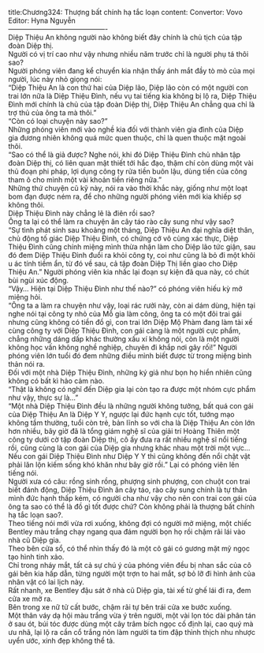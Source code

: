 title:Chương324: Thượng bất chính hạ tắc loạn
content:
Convertor: Vovo<br>Editor: Hyna Nguyễn<br>——————————————-<br>Diệp Thiệu An không người nào không biết đây chính là chủ tịch của tập đoàn Diệp thị.<br>Người có vị trí cao như vậy nhưng nhiều năm trước chỉ là người phụ tá thôi sao?<br>Người phóng viên đang kể chuyển kia nhận thấy ánh mắt đầy tò mò của mọi người, lúc này nhỏ giọng nói:<br>“Diệp Thiệu An là con thứ hai của Diệp lão, Diệp lão còn có một người con trai lớn nữa là Diệp Thiệu Đình, nếu vụ tai tiếng kia không bị lộ ra, Diệp Thiệu Đình mới chính là chủ của tập đoàn Diệp thị, Diệp Thiệu An chẳng qua chỉ là trợ thủ của ông ta mà thôi.”<br>“Còn có loại chuyện này sao?”<br>Những phóng viên mới vào nghề kia đối với thành viên gia đình của Diệp gia đương nhiên không quá mức quen thuộc, chỉ là quen thuộc mặt ngoài thôi.<br>“Sao có thể là giả được? Nghe nói, khi đó Diệp Thiệu Đình chủ nhân tập đoàn Diệp thị, có liên quan mật thiết tới hắc đạo, thậm chí còn dùng một vài thủ đoạn phi pháp, lợi dụng công ty rửa tiền buôn lậu, dùng tiền của công tham ô cho mình một vài khoản tiền riêng nữa.”<br>Những thứ chuyện cũ kỹ này, nói ra vào thời khắc này, giống như một loạt bom đạn được ném ra, để cho những người phóng viên mới kia khiếp sợ không thôi.<br>Diệp Thiệu Đình này chẳng lẽ là điên rồi sao?<br>Ông ta lại có thể làm ra chuyện ăn cây táo rào cây sung như vậy sao?<br>“Sự tình phát sinh sau khoảng một tháng, Diệp Thiệu An đại nghĩa diệt thân, chủ động tố giác Diệp Thiệu Đình, có chứng cớ vô cùng xác thực, Diệp Thiệu Đình cũng chính miệng mình thừa nhận làm cho Diệp lão tức giận, sau đó đem Diệp Thiệu Đình đuổi ra khỏi công ty, coi như cũng là bỏ đi một khôi u ác tính tiềm ẩn, từ đó về sau, cả tập đoàn Diệp Thị liền giao cho Diệp Thiệu An.” Người phóng viên kia nhấc lại đoạn sự kiện đã qua này, có chút bùi ngùi xúc động.<br>“Vậy… Hiện tại Diệp Thiệu Đình như thế nào?” có phóng viên hiếu kỳ mở miệng hỏi.<br>“Ông ta a làm ra chuyện như vậy, loại rác rưởi này, còn ai dám dùng, hiện tại nghe nói tại công ty nhỏ của Mỗ gia làm công, ông ta có một đôi trai gái nhưng cũng không có tiền đồ gì, con trai lớn Diệp Mộ Phàm đang làm tài xế cùng công ty với Diệp Thiệu Đình, con gái càng là một người cực phẩm, chẳng những dáng dấp khác thường xấu xí không nói, còn là một người không học vấn không nghề nghiệp, chuyên đi khắp nơi gây rối!” Người phóng viên lớn tuổi đó đem những điều mình biết được từ trong miệng bình thản nói ra.<br>Đối với một nhà Diệp Thiệu Đình, những ký giả như bọn họ hiển nhiên cũng không có bất kì hảo cảm nào.<br>“Thật là không có nghĩ đến Diệp gia lại còn tạo ra được một nhóm cực phẩm như vậy, thực sự là…”<br>“Một nhà Diệp Thiệu Đình đều là những người không tưởng, bất quá con gái của Diệp Thiệu An là Diệp Y Y, ngược lại đức hạnh cực tốt, tướng mạo không tầm thường, tuổi còn trẻ, bản lĩnh so với cha là Diệp Thiệu An còn lớn hơn nhiều, bây giờ đã là tổng giám nghệ sĩ của giải trí Hoàng Thiên một công ty dưới cờ tập đoàn Diệp thị, cô ấy đưa ra rất nhiều nghệ sĩ nổi tiếng rồi, cũng cùng là con gái của Diệp gia nhưng khác nhau một trời một vực… Nếu con gái Diệp Thiệu Đình như Diệp Y Y thì cũng không đến nổi chật vật phải lăn lộn kiếm sống khó khăn như bây giờ rồi.” Lại có phóng viên lên tiếng nói.<br>Người xưa có câu: rồng sinh rồng, phượng sinh phượng, con chuột con trai biết đánh động, Diệp Thiệu Đình ăn cây táo, rào cây sung chính là tự thân mình đức hạnh thấp kém, có người cha như vậy cho nên con trai con gái của ông ta sao có thể là đồ gì tốt được chứ? Còn không phải là thượng bất chính hạ tắc loạn sao?.<br>Theo tiếng nói mới vừa rơi xuống, không đợi có người mở miệng, một chiếc Bentley màu trắng chạy ngang qua đám người bọn họ rồi chậm rãi lái vào nhà cũ Diệp gia.<br>Theo bên cửa sổ, có thể nhìn thấy đó là một cô gái có gương mặt mỹ ngọc tạo hình tinh xảo.<br>Chỉ trong nháy mắt, tất cả sự chú ý của phóng viên đều bị nhan sắc của cô gái bên kia hấp dẫn, từng người một trợn to hai mắt, sợ bỏ lỡ đi hình ảnh của nhân vật có lai lịch này.<br>Rất nhanh, xe Bentley đậu sát ở nhà cũ Diệp gia, tài xế từ ghế lái đi ra, đem cửa xe mở ra.<br>Bên trong xe nữ tử cất bước, chậm rãi tự bên trái cửa xe bước xuống.<br>Một thân váy dạ hội màu trắng vừa ý trên người, một vài lọn tóc dài phân tán ở sau ót, búi tóc được dùng một cây trâm bích ngọc cố định lại, cao quý mà ưu nhã, lại lộ ra cần cổ trắng nỏn làm người ta tim đập thình thịch nhu nhược uyển ước, xinh đẹp không thể tả.